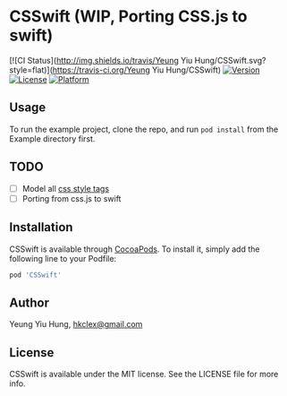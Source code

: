 # CSSwift (WIP, Porting CSS.js to swift)

[![CI Status](http://img.shields.io/travis/Yeung Yiu Hung/CSSwift.svg?style=flat)](https://travis-ci.org/Yeung Yiu Hung/CSSwift)
[![Version](https://img.shields.io/cocoapods/v/CSSwift.svg?style=flat)](http://cocoapods.org/pods/CSSwift)
[![License](https://img.shields.io/cocoapods/l/CSSwift.svg?style=flat)](http://cocoapods.org/pods/CSSwift)
[![Platform](https://img.shields.io/cocoapods/p/CSSwift.svg?style=flat)](http://cocoapods.org/pods/CSSwift)

## Usage

To run the example project, clone the repo, and run `pod install` from the Example directory first.

## TODO

- [ ] Model all [css style tags](http://www.w3schools.com/cssref/)
- [ ] Porting from css.js to swift

## Installation

CSSwift is available through [CocoaPods](http://cocoapods.org). To install
it, simply add the following line to your Podfile:

```ruby
pod 'CSSwift'
```

## Author

Yeung Yiu Hung, hkclex@gmail.com

## License

CSSwift is available under the MIT license. See the LICENSE file for more info.
